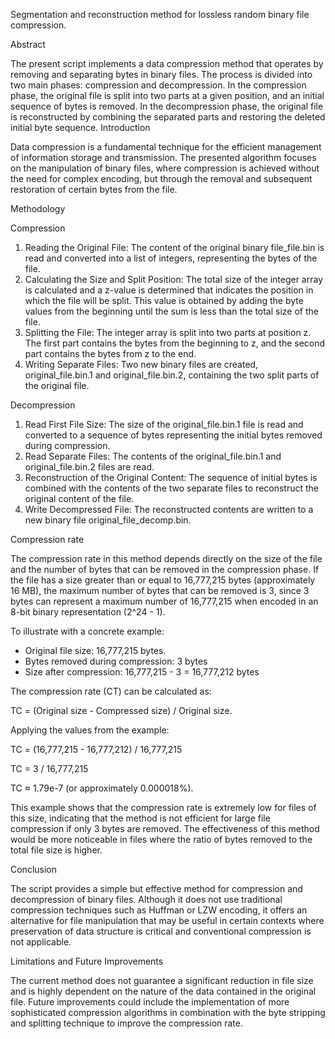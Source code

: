Segmentation and reconstruction method for lossless random binary file compression.

Abstract

The present script implements a data compression method that operates by removing and separating bytes in binary files. The process is divided into two main phases: compression and decompression. In the compression phase, the original file is split into two parts at a given position, and an initial sequence of bytes is removed. In the decompression phase, the original file is reconstructed by combining the separated parts and restoring the deleted initial byte sequence.
Introduction

Data compression is a fundamental technique for the efficient management of information storage and transmission. The presented algorithm focuses on the manipulation of binary files, where compression is achieved without the need for complex encoding, but through the removal and subsequent restoration of certain bytes from the file.

Methodology

Compression

1. Reading the Original File: The content of the original binary file_file.bin is read and converted into a list of integers, representing the bytes of the file.
2. Calculating the Size and Split Position: The total size of the integer array is calculated and a z-value is determined that indicates the position in which the file will be split. This value is obtained by adding the byte values from the beginning until the sum is less than the total size of the file.
3. Splitting the File: The integer array is split into two parts at position z. The first part contains the bytes from the beginning to z, and the second part contains the bytes from z to the end.
4. Writing Separate Files: Two new binary files are created, original_file.bin.1 and original_file.bin.2, containing the two split parts of the original file.

Decompression

1. Read First File Size: The size of the original_file.bin.1 file is read and converted to a sequence of bytes representing the initial bytes removed during compression.
2. Read Separate Files: The contents of the original_file.bin.1 and original_file.bin.2 files are read.
3. Reconstruction of the Original Content: The sequence of initial bytes is combined with the contents of the two separate files to reconstruct the original content of the file.
4. Write Decompressed File: The reconstructed contents are written to a new binary file original_file_decomp.bin.

Compression rate

The compression rate in this method depends directly on the size of the file and the number of bytes that can be removed in the compression phase. If the file has a size greater than or equal to 16,777,215 bytes (approximately 16 MB), the maximum number of bytes that can be removed is 3, since 3 bytes can represent a maximum number of 16,777,215 when encoded in an 8-bit binary representation (2^24 - 1).

To illustrate with a concrete example:

- Original file size: 16,777,215 bytes.
- Bytes removed during compression: 3 bytes
- Size after compression: 16,777,215 - 3 = 16,777,212 bytes

The compression rate (CT) can be calculated as:

TC = (Original size - Compressed size) / Original size.

Applying the values from the example:

TC = (16,777,215 - 16,777,212) / 16,777,215

TC = 3 / 16,777,215

TC ≈ 1.79e-7 (or approximately 0.000018%).

This example shows that the compression rate is extremely low for files of this size, indicating that the method is not efficient for large file compression if only 3 bytes are removed. The effectiveness of this method would be more noticeable in files where the ratio of bytes removed to the total file size is higher.

Conclusion

The script provides a simple but effective method for compression and decompression of binary files. Although it does not use traditional compression techniques such as Huffman or LZW encoding, it offers an alternative for file manipulation that may be useful in certain contexts where preservation of data structure is critical and conventional compression is not applicable.

Limitations and Future Improvements

The current method does not guarantee a significant reduction in file size and is highly dependent on the nature of the data contained in the original file. Future improvements could include the implementation of more sophisticated compression algorithms in combination with the byte stripping and splitting technique to improve the compression rate.
